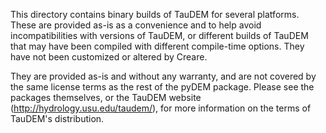 This directory contains binary builds of TauDEM for several platforms. These
are provided as-is as a convenience and to help avoid incompatibilities with
versions of TauDEM, or different builds of TauDEM that may have been compiled
with different compile-time options. They have not been customized or
altered by Creare.

They are provided as-is and without any warranty, and are not covered by the
same license terms as the rest of the pyDEM package. Please see the packages
themselves, or the TauDEM website (http://hydrology.usu.edu/taudem/), for
more information on the terms of TauDEM's distribution.

